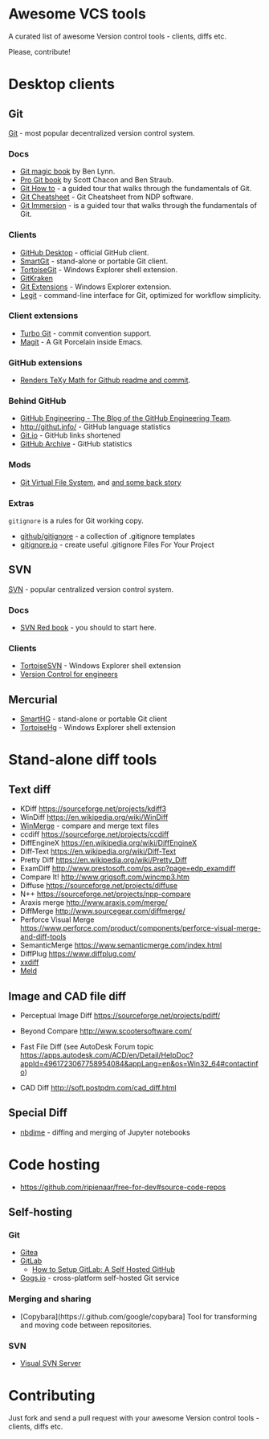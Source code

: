 # Awesome VCS tools
A curated list of awesome Version control tools - clients, diffs etc.

Please, contribute!

# Desktop clients

## Git

[Git](https://git-scm.com/) - most popular decentralized version control system.

### Docs

* [Git magic book](http://www-cs-students.stanford.edu/~blynn/gitmagic/) by Ben Lynn.
* [Pro Git book](https://git-scm.com/book) by Scott Chacon and Ben Straub.
* [Git How to](https://githowto.com/) - a guided tour that walks through the fundamentals of Git.
* [Git Cheatsheet](http://ndpsoftware.com/git-cheatsheet.html) - Git Cheatsheet from NDP software.
* [Git Immersion](http://gitimmersion.com/) - is a guided tour that walks through the fundamentals of Git.

### Clients

* [GitHub Desktop](https://desktop.github.com/) - official GitHub client.
* [SmartGit](http://www.syntevo.com/smartgit/) - stand-alone or portable Git client.
* [TortoiseGit](https://tortoisegit.org/) - Windows Explorer shell extension.
* [GitKraken](https://www.gitkraken.com)
* [Git Extensions](http://gitextensions.github.io/) - Windows Explorer extension.
* [Legit](http://www.git-legit.org/) - command-line interface for Git, optimized for workflow simplicity.

### Client extensions

* [Turbo Git](https://github.com/labs-js/turbo-git) - commit convention support.
* [Magit](https://github.com/magit/magit) - A Git Porcelain inside Emacs.

### GitHub extensions

* [Renders TeXy Math for Github readme and commit](https://github.com/leegao/readme2tex).

### Behind GitHub

* [GitHub Engineering - The Blog of the GitHub Engineering Team](https://githubengineering.com).
* http://githut.info/ - GitHub language statistics
* [Git.io](https://git.io/) - GitHub links shortened
* [GitHub Archive](https://www.githubarchive.org/) - GitHub statistics

### Mods

* [Git Virtual File System](https://github.com/Microsoft/gvfs), and [and some back story](https://blogs.msdn.microsoft.com/bharry/2017/02/03/scaling-git-and-some-back-story/)

### Extras

`gitignore` is a rules for Git working copy.
* [github/gitignore](https://github.com/github/gitignore) - a collection of .gitignore templates
* [gitignore.io](https://www.gitignore.io/) - create useful .gitignore Files For Your Project

## SVN

[SVN](http://subversion.apache.org/) - popular centralized version control system.

### Docs

* [SVN Red book](http://svnbook.red-bean.com/) - you should to start here.

### Clients

* [TortoiseSVN](https://tortoisesvn.net/)  - Windows Explorer shell extension
* [Version Control for engineers](http://soft.postpdm.com/)

## Mercurial

* [SmartHG](http://www.syntevo.com/smartgit/) - stand-alone or portable Git client
* [TortoiseHg](http://tortoisehg.bitbucket.org/) - Windows Explorer shell extension

# Stand-alone diff tools

## Text diff

* KDiff https://sourceforge.net/projects/kdiff3
* WinDiff https://en.wikipedia.org/wiki/WinDiff
* [WinMerge](https://sourceforge.net/projects/winmerge) - compare and merge text files
* ccdiff https://sourceforge.net/projects/ccdiff
* DiffEngineX https://en.wikipedia.org/wiki/DiffEngineX
* Diff-Text https://en.wikipedia.org/wiki/Diff-Text
* Pretty Diff https://en.wikipedia.org/wiki/Pretty_Diff
* ExamDiff http://www.prestosoft.com/ps.asp?page=edp_examdiff
* Compare It! http://www.grigsoft.com/wincmp3.htm
* Diffuse https://sourceforge.net/projects/diffuse
* N++ https://sourceforge.net/projects/npp-compare
* Araxis merge http://www.araxis.com/merge/
* DiffMerge http://www.sourcegear.com/diffmerge/    
* Perforce Visual Merge https://www.perforce.com/product/components/perforce-visual-merge-and-diff-tools
* SemanticMerge https://www.semanticmerge.com/index.html
* DiffPlug https://www.diffplug.com/
* [xxdiff](http://furius.ca/xxdiff/)
* [Meld](http://meldmerge.org/)

## Image and CAD file diff

* Perceptual Image Diff https://sourceforge.net/projects/pdiff/
* Beyond Compare http://www.scootersoftware.com/

* Fast File Diff (see AutoDesk Forum topic https://apps.autodesk.com/ACD/en/Detail/HelpDoc?appId=4961723067758954084&appLang=en&os=Win32_64#contactinfo)
* CAD Diff http://soft.postpdm.com/cad_diff.html

## Special Diff

* [nbdime](https://github.com/jupyter/nbdime) - diffing and merging of Jupyter notebooks

# Code hosting

* https://github.com/ripienaar/free-for-dev#source-code-repos

## Self-hosting

### Git

* [Gitea](https://github.com/go-gitea/gitea)
* [GitLab](https://about.gitlab.com/)
  * [How to Setup GitLab: A Self Hosted GitHub](https://scotch.io/tutorials/how-to-setup-gitlab-a-self-hosted-github)
* [Gogs.io](https://gogs.io/) - cross-platform  self-hosted Git service
### Merging and sharing
* [Copybara](https://.github.com/google/copybara] Tool for transforming and moving code between repositories.
### SVN

* [Visual SVN Server](https://www.visualsvn.com/server/)

# Contributing

Just fork and send a pull request with your awesome Version control tools - clients, diffs etc.
